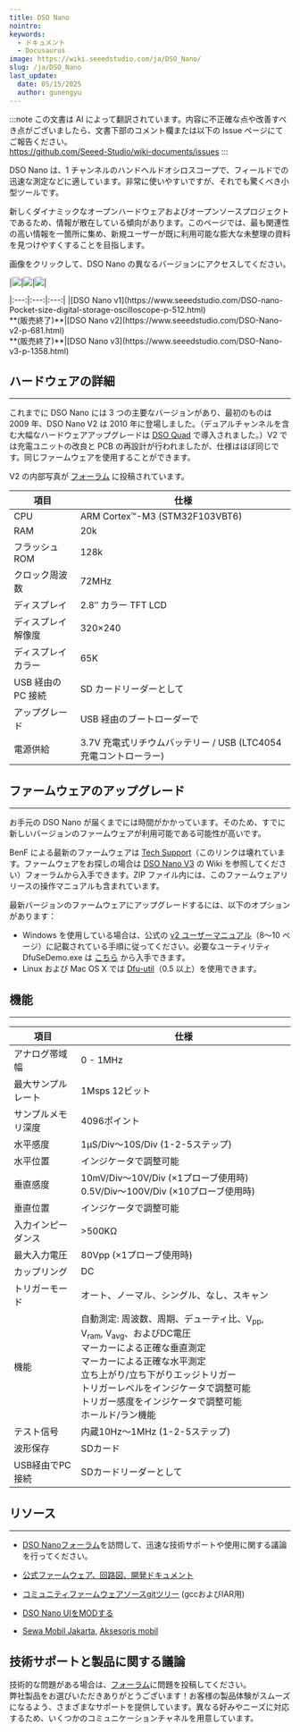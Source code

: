 ```yaml
---
title: DSO Nano
nointro:
keywords:
  - ドキュメント
  - Docusaurus
image: https://wiki.seeedstudio.com/ja/DSO_Nano/
slug: /ja/DSO_Nano
last_update:
  date: 05/15/2025
  author: gunengyu
---
```

:::note
この文書は AI によって翻訳されています。内容に不正確な点や改善すべき点がございましたら、文書下部のコメント欄または以下の Issue ページにてご報告ください。  
https://github.com/Seeed-Studio/wiki-documents/issues
:::

DSO Nano は、1 チャンネルのハンドヘルドオシロスコープで、フィールドでの迅速な測定などに適しています。非常に使いやすいですが、それでも驚くべき小型ツールです。

新しくダイナミックなオープンハードウェアおよびオープンソースプロジェクトであるため、情報が散在している傾向があります。このページでは、最も関連性の高い情報を一箇所に集め、新規ユーザーが既に利用可能な膨大な未整理の資料を見つけやすくすることを目指します。

画像をクリックして、DSO Nano の異なるバージョンにアクセスしてください。

|[![](https://files.seeedstudio.com/wiki/DSO_Nano/img/Dsonanointro.jpg)](https://www.seeedstudio.com/DSO-nano-Pocket-size-digital-storage-oscilloscope-p-512.html)|[![](https://files.seeedstudio.com/wiki/DSO_Nano/img/Dsonanov2intro.jpg)](https://www.seeedstudio.com/DSO-Nano-v2-p-681.html)|[![](https://files.seeedstudio.com/wiki/DSO_Nano/img/Nano_v3.jpg)](https://www.seeedstudio.com/DSO-Nano-v3-p-1358.html)|

<div>
  |:---:|:---:|:---:|
  |[DSO Nano v1](https://www.seeedstudio.com/DSO-nano-Pocket-size-digital-storage-oscilloscope-p-512.html)<br />**(販売終了)**|[DSO Nano v2](https://www.seeedstudio.com/DSO-Nano-v2-p-681.html)<br />**(販売終了)**|[DSO Nano v3](https://www.seeedstudio.com/DSO-Nano-v3-p-1358.html)
</div>

##   ハードウェアの詳細
---
これまでに DSO Nano には 3 つの主要なバージョンがあり、最初のものは 2009 年、DSO Nano V2 は 2010 年に登場しました。（デュアルチャンネルを含む大幅なハードウェアアップグレードは [DSO Quad](https://wiki.seeedstudio.com/ja/DSO_Quad) で導入されました。）V2 では充電ユニットの改良と PCB の再設計が行われましたが、仕様はほぼ同じです。同じファームウェアを使用することができます。

V2 の内部写真が [フォーラム](https://community.seeedstudio.com/discover.html?t=DSO) に投稿されています。

| 項目 | 仕様 |
|------|------|
| CPU | ARM Cortex™-M3 (STM32F103VBT6) |
| RAM | 20k |
| フラッシュ ROM | 128k |
| クロック周波数 | 72MHz |
| ディスプレイ | 2.8″ カラー TFT LCD |
| ディスプレイ解像度 | 320×240 |
| ディスプレイカラー | 65K |
| USB 経由の PC 接続 | SD カードリーダーとして |
| アップグレード | USB 経由のブートローダーで |
| 電源供給 | 3.7V 充電式リチウムバッテリー / USB (LTC4054 充電コントローラー) |

##   ファームウェアのアップグレード
---
お手元の DSO Nano が届くまでには時間がかかっています。そのため、すでに新しいバージョンのファームウェアが利用可能である可能性が高いです。

BenF による最新のファームウェアは [Tech Support](https://forum.seeedstudio.com/viewtopic.php?f=12&amp;t=1793)（このリンクは壊れています。ファームウェアをお探しの場合は [DSO Nano V3](https://wiki.seeedstudio.com/ja/DSO_Nano_v3/) の Wiki を参照してください）フォーラムから入手できます。ZIP ファイル内には、このファームウェアリリースの操作マニュアルも含まれています。

最新バージョンのファームウェアにアップグレードするには、以下のオプションがあります：

*   Windows を使用している場合は、公式の [v2 ユーザーマニュアル](https://files.seeedstudio.com/wiki/DSO_Nano/res/DSO%20Nano%20v2%20Manual.pdf)（8～10 ページ）に記載されている手順に従ってください。必要なユーティリティ DfuSeDemo.exe は [こちら](http://dsonano.googlecode.com/files/um0412.zip) から入手できます。
*   Linux および Mac OS X では [Dfu-util](https://wiki.seeedstudio.com/ja/Dfu-util)（0.5 以上）を使用できます。

## 機能
---
| 項目 | 仕様 |
|------|------|
| アナログ帯域幅 | 0 - 1MHz |
| 最大サンプルレート | 1Msps 12ビット |
| サンプルメモリ深度 | 4096ポイント |
| 水平感度 | 1μS/Div～10S/Div (1-2-5ステップ) |
| 水平位置 | インジケータで調整可能 |
| 垂直感度 | 10mV/Div～10V/Div (×1プローブ使用時)<br/>0.5V/Div～100V/Div (×10プローブ使用時) |
| 垂直位置 | インジケータで調整可能 |
| 入力インピーダンス | >500KΩ |
| 最大入力電圧 | 80Vpp (×1プローブ使用時) |
| カップリング | DC |
| トリガーモード | オート、ノーマル、シングル、なし、スキャン |
| 機能 | 自動測定: 周波数、周期、デューティ比、V<sub>pp</sub>, V<sub>ram</sub>, V<sub>avg</sub>、およびDC電圧<br/>マーカーによる正確な垂直測定<br/>マーカーによる正確な水平測定<br/>立ち上がり/立ち下がりエッジトリガー<br/>トリガーレベルをインジケータで調整可能<br/>トリガー感度をインジケータで調整可能<br/>ホールド/ラン機能 |
| テスト信号 | 内蔵10Hz～1MHz (1-2-5ステップ) |
| 波形保存 | SDカード |
| USB経由でPC接続 | SDカードリーダーとして |

## リソース
---
*   [DSO Nanoフォーラム](https://community.seeedstudio.com/discover.html?t=DSO)を訪問して、迅速な技術サポートや使用に関する議論を行ってください。
*   [公式ファームウェア、回路図、開発ドキュメント](http://code.google.com/p/dsonano/)

*   [コミュニティファームウェアソースgitツリー](https://gitlab.com/dsonano/dso-firmware) (gccおよびIAR用)

*   [DSO Nano UIをMODする](https://files.seeedstudio.com/wiki/DSO_Nano/res/DSOUI.pdf)

*   [Sewa Mobil Jakarta](http://www.awanirentcar.com), [Aksesoris mobil](http://kiosauto.com)

## 技術サポートと製品に関する議論
技術的な問題がある場合は、[フォーラム](http://forum.seeedstudio.com/)に問題を投稿してください。  
弊社製品をお選びいただきありがとうございます！お客様の製品体験がスムーズになるよう、さまざまなサポートを提供しています。異なる好みやニーズに対応するため、いくつかのコミュニケーションチャネルを用意しています。

<div class="button_tech_support_container">
<a href="https://forum.seeedstudio.com/" class="button_forum"></a> 
<a href="https://www.seeedstudio.com/contacts" class="button_email"></a>
</div>

<div class="button_tech_support_container">
<a href="https://discord.gg/eWkprNDMU7" class="button_discord"></a> 
<a href="https://github.com/Seeed-Studio/wiki-documents/discussions/69" class="button_discussion"></a>
</div>